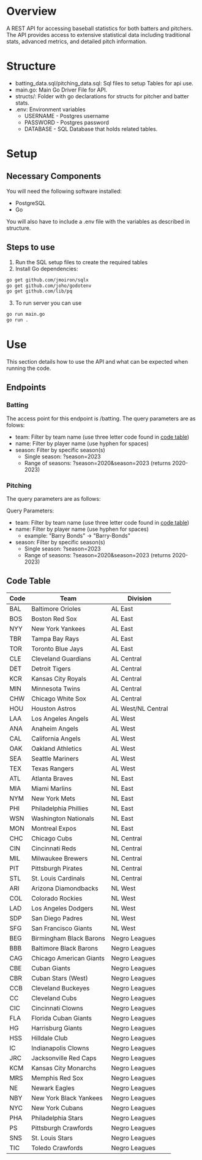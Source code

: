 # Overview
A REST API for accessing baseball statistics for both batters and pitchers. The API provides access to extensive statistical data including traditional stats, advanced metrics, and detailed pitch information.

# Structure

- batting_data.sql/pitching_data.sql: Sql files to setup Tables for api use. 
- main.go: Main Go Driver File for API. 
- structs/: Folder with go declarations for structs for pitcher and batter stats. 
- .env: Environment variables
    - USERNAME - Postgres username
    - PASSWORD - Postgres password
    - DATABASE - SQL Database that holds related tables. 

# Setup

## Necessary Components
You will need the following software installed:
- PostgreSQL
- Go 

You will also have to include a .env file with the variables as described in structure. 

## Steps to use
1. Run the SQL setup files to create the required tables
2. Install Go dependencies:
```bash 
go get github.com/jmoiron/sqlx
go get github.com/joho/godotenv
go get github.com/lib/pq
```

3. To run server you can use 
```bash
go run main.go
go run . 
``` 
# Use
This section details how to use the API and what can be expected when running the code. 

## Endpoints

### Batting 

The access point for this endpoint is /batting. 
The query parameters are as folows:
- team: Filter by team name (use three letter code found in [code table](#code-table))
- name: Filter by player name (use hyphen for spaces)
- season: Filter by specific season(s)
    - Single season: ?season=2023
    - Range of seasons: ?season=2020&season=2023 (returns 2020-2023)

### Pitching

The query parameters are as follows:

Query Parameters:
- team: Filter by team name (use three letter code found in [code table](#code-table))
- name: Filter by player name (use hyphen for spaces)
  - example: "Barry Bonds" -> "Barry-Bonds"
- season: Filter by specific season(s)
  - Single season: ?season=2023
  - Range of seasons: ?season=2020&season=2023 (returns 2020-2023)


## Code Table
| Code | Team                          | Division                  |
|------|-------------------------------|---------------------------|
| BAL  | Baltimore Orioles             | AL East                   |
| BOS  | Boston Red Sox                | AL East                   |
| NYY  | New York Yankees              | AL East                   |
| TBR  | Tampa Bay Rays                | AL East                   |
| TOR  | Toronto Blue Jays             | AL East                   |
| CLE  | Cleveland Guardians           | AL Central                |
| DET  | Detroit Tigers                | AL Central                |
| KCR  | Kansas City Royals            | AL Central                |
| MIN  | Minnesota Twins               | AL Central                |
| CHW  | Chicago White Sox             | AL Central                |
| HOU  | Houston Astros                | AL West/NL Central        |
| LAA  | Los Angeles Angels            | AL West                   |
| ANA  | Anaheim Angels                | AL West                   |
| CAL  | California Angels             | AL West                   |
| OAK  | Oakland Athletics             | AL West                   |
| SEA  | Seattle Mariners              | AL West                   |
| TEX  | Texas Rangers                 | AL West                   |
| ATL  | Atlanta Braves                | NL East                   |
| MIA  | Miami Marlins                 | NL East                   |
| NYM  | New York Mets                 | NL East                   |
| PHI  | Philadelphia Phillies         | NL East                   |
| WSN  | Washington Nationals          | NL East                   |
| MON  | Montreal Expos                | NL East                   |
| CHC  | Chicago Cubs                  | NL Central                |
| CIN  | Cincinnati Reds               | NL Central                |
| MIL  | Milwaukee Brewers             | NL Central                |
| PIT  | Pittsburgh Pirates            | NL Central                |
| STL  | St. Louis Cardinals           | NL Central                |
| ARI  | Arizona Diamondbacks          | NL West                   |
| COL  | Colorado Rockies              | NL West                   |
| LAD  | Los Angeles Dodgers           | NL West                   |
| SDP  | San Diego Padres              | NL West                   |
| SFG  | San Francisco Giants          | NL West                   |
| BEG  | Birmingham Black Barons       | Negro Leagues             |
| BBB  | Baltimore Black Barons        | Negro Leagues             |
| CAG  | Chicago American Giants       | Negro Leagues             |
| CBE  | Cuban Giants                  | Negro Leagues             |
| CBR  | Cuban Stars (West)            | Negro Leagues             |
| CCB  | Cleveland Buckeyes            | Negro Leagues             |
| CC   | Cleveland Cubs                | Negro Leagues             |
| CIC  | Cincinnati Clowns             | Negro Leagues             |
| FLA  | Florida Cuban Giants          | Negro Leagues             |
| HG   | Harrisburg Giants             | Negro Leagues             |
| HSS  | Hilldale Club                 | Negro Leagues             |
| IC   | Indianapolis Clowns           | Negro Leagues             |
| JRC  | Jacksonville Red Caps         | Negro Leagues             |
| KCM  | Kansas City Monarchs          | Negro Leagues             |
| MRS  | Memphis Red Sox               | Negro Leagues             |
| NE   | Newark Eagles                 | Negro Leagues             |
| NBY  | New York Black Yankees        | Negro Leagues             |
| NYC  | New York Cubans               | Negro Leagues             |
| PHA  | Philadelphia Stars            | Negro Leagues             |
| PS   | Pittsburgh Crawfords          | Negro Leagues             |
| SNS  | St. Louis Stars               | Negro Leagues             |
| TIC  | Toledo Crawfords              | Negro Leagues             |
